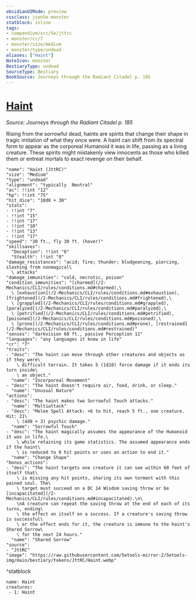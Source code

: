 ```yaml
---
obsidianUIMode: preview
cssclass: json5e-monster
statblock: inline
tags:
- compendium/src/5e/jttrc
- monster/cr/7
- monster/size/medium
- monster/type/undead
aliases: ["Haint"]
NoteIcon: monster
BestiaryType: undead
SourceType: Bestiary
BookSource: Journeys through the Radiant Citadel p. 185
---
```

# [Haint](2-Mechanics/CLI/bestiary/undead/haint-jttrc.md)
*Source: Journeys through the Radiant Citadel p. 185*  

Rising from the sorrowful dead, haints are spirits that change their shape in tragic imitation of what they once were. A haint can shift from its spectral form to appear as the corporeal Humanoid it was in life, passing as a living creature. These spirits might mistakenly view innocents as those who killed them or entreat mortals to exact revenge on their behalf.

```statblock
"name": "Haint (JttRC)"
"size": "Medium"
"type": "undead"
"alignment": "typically  Neutral"
"ac": !!int "12"
"hp": !!int "75"
"hit_dice": "10d8 + 30"
"stats":
- !!int "7"
- !!int "15"
- !!int "17"
- !!int "10"
- !!int "13"
- !!int "17"
"speed": "30 ft., fly 30 ft. (hover)"
"skillsaves":
  "Deception": !!int "6"
  "Stealth": !!int "8"
"damage_resistances": "acid; fire; thunder; bludgeoning, piercing, slashing from nonmagical\
  \ attacks"
"damage_immunities": "cold, necrotic, poison"
"condition_immunities": "[charmed](/2-Mechanics/CLI/rules/conditions.md#charmed),\
  \ [exhaustion](/2-Mechanics/CLI/rules/conditions.md#exhaustion), [frightened](/2-Mechanics/CLI/rules/conditions.md#frightened),\
  \ [grappled](/2-Mechanics/CLI/rules/conditions.md#grappled), [paralyzed](/2-Mechanics/CLI/rules/conditions.md#paralyzed),\
  \ [petrified](/2-Mechanics/CLI/rules/conditions.md#petrified), [poisoned](/2-Mechanics/CLI/rules/conditions.md#poisoned),\
  \ [prone](/2-Mechanics/CLI/rules/conditions.md#prone), [restrained](/2-Mechanics/CLI/rules/conditions.md#restrained)"
"senses": "darkvision 60 ft., passive Perception 11"
"languages": "any languages it knew in life"
"cr": "7"
"traits":
- "desc": "The haint can move through other creatures and objects as if they were\
    \ difficult terrain. It takes 5 (1d10) force damage if it ends its turn inside\
    \ an object."
  "name": "Incorporeal Movement"
- "desc": "The haint doesn't require air, food, drink, or sleep."
  "name": "Unusual Nature"
"actions":
- "desc": "The haint makes two Sorrowful Touch attacks."
  "name": "Multiattack"
- "desc": "Melee Spell Attack: +6 to hit, reach 5 ft., one creature. Hit: 21\
    \ (4d8 + 3) psychic damage."
  "name": "Sorrowful Touch"
- "desc": "The haint magically assumes the appearance of the Humanoid it was in life,\
    \ while retaining its game statistics. The assumed appearance ends if the haint\
    \ is reduced to 0 hit points or uses an action to end it."
  "name": "Change Shape"
"bonus_actions":
- "desc": "The haint targets one creature it can see within 60 feet of itself that\
    \ is missing any hit points, sharing its own torment with this pained soul. The\
    \ target must succeed on a DC 14 Wisdom saving throw or be [incapacitated](/2-Mechanics/CLI/rules/conditions.md#incapacitated).\n\
    \nA creature can repeat the saving throw at the end of each of its turns, ending\
    \ the effect on itself on a success. If a creature's saving throw is successful\
    \ or the effect ends for it, the creature is immune to the haint's Shared Sorrow\
    \ for the next 24 hours."
  "name": "Shared Sorrow"
"source":
- "JttRC"
"image": "https://raw.githubusercontent.com/5etools-mirror-2/5etools-img/main/bestiary/tokens/JttRC/Haint.webp"
```
^statblock

```encounter-table
name: Haint
creatures:
 - 1: Haint
```